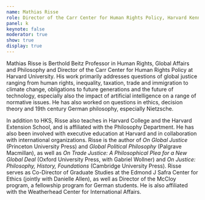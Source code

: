 ```yaml
---
name: Mathias Risse
role: Director of the Carr Center for Human Rights Policy, Harvard Kennedy School
panel: k
keynote: false
moderator: true
show: true
display: true
---
```


Mathias Risse is Berthold Beitz Professor in Human Rights, Global Affairs and Philosophy and Director of the Carr Center for Human Rights Policy at Harvard University. His work primarily addresses questions of global justice ranging from human rights, inequality, taxation, trade and immigration to climate change, obligations to future generations and the future of technology, especially also the impact of artificial intelligence on a range of normative issues. He has also worked on questions in ethics, decision theory and 19th century German philosophy, especially Nietzsche.

In addition to HKS, Risse also teaches in Harvard College and the Harvard Extension School, and is affiliated with the Philosophy Department. He has also been involved with executive education at Harvard and in collaboration with international organizations. Risse is the author of _On Global Justice_ (Princeton University Press) and _Global Political Philosophy_ (Palgrave Macmillan), as well as _On Trade Justice: A Philosophical Plea for a New Global Deal_ (Oxford University Press, with Gabriel Wollner) and _On Justice: Philosophy, History, Foundations_ (Cambridge University Press). Risse serves as Co-Director of Graduate Studies at the Edmond J Safra Center for Ethics (jointly with Danielle Allen), as well as Director of the McCloy program, a fellowship program for German students. He is also affiliated with the Weatherhead Center for International Affairs.
